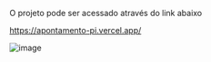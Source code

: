 O projeto pode ser acessado através do link abaixo

https://apontamento-pi.vercel.app/

![image](https://github.com/user-attachments/assets/49260bb0-93b9-48b9-822e-bfcd486f501e)
